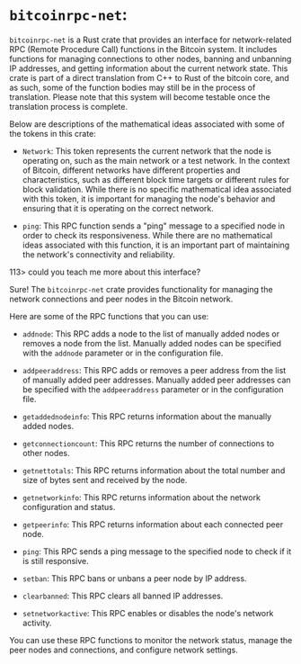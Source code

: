 # `bitcoinrpc-net`:

`bitcoinrpc-net` is a Rust crate that provides an
interface for network-related RPC (Remote
Procedure Call) functions in the Bitcoin
system. It includes functions for managing
connections to other nodes, banning and unbanning
IP addresses, and getting information about the
current network state. This crate is part of
a direct translation from C++ to Rust of the
bitcoin core, and as such, some of the function
bodies may still be in the process of
translation. Please note that this system will
become testable once the translation process is
complete.

Below are descriptions of the mathematical ideas
associated with some of the tokens in this crate:

- `Network`: This token represents the current
  network that the node is operating on, such as
  the main network or a test network. In the
  context of Bitcoin, different networks have
  different properties and characteristics, such
  as different block time targets or different
  rules for block validation. While there is no
  specific mathematical idea associated with this
  token, it is important for managing the node's
  behavior and ensuring that it is operating on
  the correct network.

- `ping`: This RPC function sends a "ping" message
  to a specified node in order to check its
  responsiveness. While there are no mathematical
  ideas associated with this function, it is an
  important part of maintaining the network's
  connectivity and reliability.

113> could you teach me more about this interface?

Sure! The `bitcoinrpc-net` crate provides
functionality for managing the network connections
and peer nodes in the Bitcoin network.

Here are some of the RPC functions that you can
use:

- `addnode`: This RPC adds a node to the list of
  manually added nodes or removes a node from the
  list. Manually added nodes can be specified with
  the `addnode` parameter or in the configuration
  file.

- `addpeeraddress`: This RPC adds or removes
  a peer address from the list of manually added
  peer addresses. Manually added peer addresses
  can be specified with the `addpeeraddress`
  parameter or in the configuration file.

- `getaddednodeinfo`: This RPC returns information
  about the manually added nodes.

- `getconnectioncount`: This RPC returns the
  number of connections to other nodes.

- `getnettotals`: This RPC returns information
  about the total number and size of bytes sent
  and received by the node.

- `getnetworkinfo`: This RPC returns information
  about the network configuration and status.

- `getpeerinfo`: This RPC returns information
  about each connected peer node.

- `ping`: This RPC sends a ping message to the
  specified node to check if it is still
  responsive.

- `setban`: This RPC bans or unbans a peer node by
  IP address.

- `clearbanned`: This RPC clears all banned IP
  addresses.

- `setnetworkactive`: This RPC enables or disables
  the node's network activity.

You can use these RPC functions to monitor the
network status, manage the peer nodes and
connections, and configure network settings.
